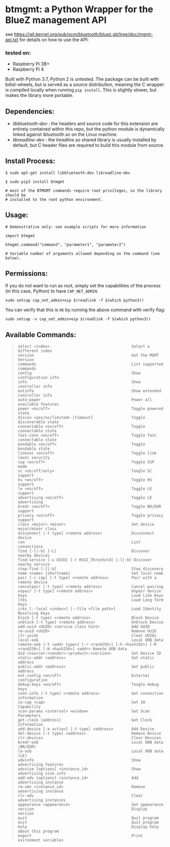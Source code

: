 # btmgmt: a Python Wrapper for the BlueZ management API
see https://git.kernel.org/pub/scm/bluetooth/bluez.git/tree/doc/mgmt-api.txt for details on how to use the API:

### tested on:
- Raspberry Pi 3B+
- Raspberry Pi 4

Built with Python 3.7, Python 2 is untested. The package can be built with bdist-wheels, but is served as a source distribution, meaning the C wrapper is compiled locally when running `pip install`. This is slightly slower, but makes the library more portable.

## Dependencies:

* *libbluetooth-dev* : the headers and source code for this extension are entirely contained
                       within this repo, but the python module is dynamically linked against
                       *lbluetooth.so* on the Linux machine.
* *libreadline-dev* : the *lreadline.so* shared library is usually installed by default, but
                      C header files are required to build this module from source.

## Install Process:

    $ sudo apt-get install libbluetooth-dev libreadline-dev

    $ sudo pip3 install btmgmt

    # most of the BTMGMT commands require root privileges, so the library should be
    # installed to the root python environment.

## Usage:

    # Demonstrative only: see example scripts for more information

    import btmgmt

    btmgmt.command("command", "parameter1", "parameter2")

    # Variable number of arguments allowed depending on the command (see below).

## Permissions:

If you do not want to run as root, simply set the capabilities of the process (in this case, Python) to have `CAP_NET_ADMIN`.

    sudo setcap cap_net_admin+eip $(readlink -f $(which python3))

You can verify that this is `OK` by running the above command with verify flag:

    sudo setcap -v cap_net_admin+eip $(readlink -f $(which python3))

## Available Commands:

> `select <index>                                    Select a different index`<br>
> `version                                           Get the MGMT Version`<br>
> `commands                                          List supported commands`<br>
> `config                                            Show configuration info`<br>
> `info                                              Show controller info`<br>
> `extinfo                                           Show extended controller info`<br>
> `auto-power                                        Power all available features`<br>
> `power <on/off>                                    Toggle powered state`<br>
> `discov <yes/no/limited> [timeout]                 Toggle discoverable state`<br>
> `connectable <on/off>                              Toggle connectable state`<br>
> `fast-conn <on/off>                                Toggle fast connectable state`<br>
> `bondable <on/off>                                 Toggle bondable state`<br>
> `linksec <on/off>                                  Toggle link level security`<br>
> `ssp <on/off>                                      Toggle SSP mode`<br>
> `sc <on/off/only>                                  Toogle SC support`<br>
> `hs <on/off>                                       Toggle HS support`<br>
> `le <on/off>                                       Toggle LE support`<br>
> `advertising <on/off>                              Toggle LE advertising`<br>
> `bredr <on/off>                                    Toggle BR/EDR support`<br>
> `privacy <on/off>                                  Toggle privacy support`<br>
> `class <major> <minor>                             Set device major/minor class`<br>
> `disconnect [-t type] <remote address>             Disconnect device`<br>
> `con                                               List connections`<br>
> `find [-l|-b] [-L]                                 Discover nearby devices`<br>
> `find-service [-u UUID] [-r RSSI_Threshold] [-l|-b] Discover nearby service`<br>
> `stop-find [-l|-b]                                 Stop discovery`<br>
> `name <name> [shortname]                           Set local name`<br>
> `pair [-c cap] [-t type] <remote address>          Pair with a remote device`<br>
> `cancelpair [-t type] <remote address>             Cancel pairing`<br>
> `unpair [-t type] <remote address>                 Unpair device`<br>
> `keys                                              Load Link Keys`<br>
> `ltks                                              Load Long Term Keys`<br>
> `irks [--local <index>] [--file <file path>]       Load Identity Resolving Keys`<br>
> `block [-t type] <remote address>                  Block Device`<br>
> `unblock [-t type] <remote address>                Unblock Device`<br>
> `add-uuid <UUID> <service class hint>              Add UUID`<br>
> `rm-uuid <UUID>                                    Remove UUID`<br>
> `clr-uuids                                         Clear UUIDs`<br>
> `local-oob                                         Local OOB data`<br>
> `remote-oob [-t <addr_type>] [-r <rand192>] [-h <hash192>] [-R <rand256>] [-H <hash256>] <addr> Remote OOB data`<br>
> `did <source>:<vendor>:<product>:<version>         Set Device ID`<br>
> `static-addr <address>                             Set static address`<br>
> `public-addr <address>                             Set public address`<br>
> `ext-config <on/off>                               External configuration`<br>
> `debug-keys <on/off>                               Toogle debug keys`<br>
> `conn-info [-t type] <remote address>              Get connection information`<br>
> `io-cap <cap>                                      Set IO Capability`<br>
> `scan-params <interval> <window>                   Set Scan Parameters`<br>
> `get-clock [address]                               Get Clock Information`<br>
> `add-device [-a action] [-t type] <address>        Add Device`<br>
> `del-device [-t type] <address>                    Remove Device`<br>
> `clr-devices                                       Clear Devices`<br>
> `bredr-oob                                         Local OOB data (BR/EDR)`<br>
> `le-oob                                            Local OOB data (LE)`<br>
> `advinfo                                           Show advertising features`<br>
> `advsize [options] <instance_id>                   Show advertising size info`<br>
> `add-adv [options] <instance_id>                   Add advertising instance`<br>
> `rm-adv <instance_id>                              Remove advertising instance`<br>
> `clr-adv                                           Clear advertising instances`<br>
> `appearance <appearance>                           Set appearance`<br>
> `version                                           Display version`<br>
> `quit                                              Quit program`<br>
> `exit                                              Quit program`<br>
> `help                                              Display help about this program`<br>
> `export                                            Print evironment variables`<br>

